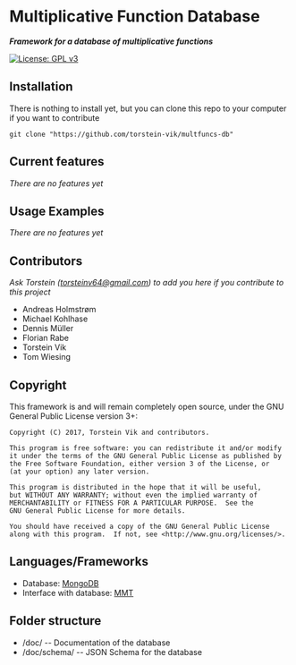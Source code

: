 # Multiplicative Function Database
***Framework for a database of multiplicative functions*** <p>

[![License: GPL v3](https://img.shields.io/badge/License-GPL%20v3-blue.svg)](https://www.gnu.org/licenses/gpl-3.0)


## Installation

There is nothing to install yet, but you can clone this repo to your computer if you want to contribute
```
git clone "https://github.com/torstein-vik/multfuncs-db"
```

## Current features
*There are no features yet*
## Usage Examples
*There are no features yet*

## Contributors

_Ask Torstein ([torsteinv64@gmail.com](mailto:torsteinv64@gmail.com)) to add you here if you contribute to this project_
* Andreas Holmstrøm
* Michael Kohlhase
* Dennis Müller
* Florian Rabe
* Torstein Vik
* Tom Wiesing

## Copyright


This framework is and will remain completely open source, under the GNU General Public License version 3+:

    Copyright (C) 2017, Torstein Vik and contributors.

    This program is free software: you can redistribute it and/or modify
    it under the terms of the GNU General Public License as published by
    the Free Software Foundation, either version 3 of the License, or
    (at your option) any later version.

    This program is distributed in the hope that it will be useful,
    but WITHOUT ANY WARRANTY; without even the implied warranty of
    MERCHANTABILITY or FITNESS FOR A PARTICULAR PURPOSE.  See the
    GNU General Public License for more details.

    You should have received a copy of the GNU General Public License
    along with this program.  If not, see <http://www.gnu.org/licenses/>.
    

## Languages/Frameworks

* Database: [MongoDB](https://github.com/mongodb/mongo)
* Interface with database: [MMT](https://github.com/UniFormal/MMT)

## Folder structure

* /doc/ -- Documentation of the database
* /doc/schema/ -- JSON Schema for the database
